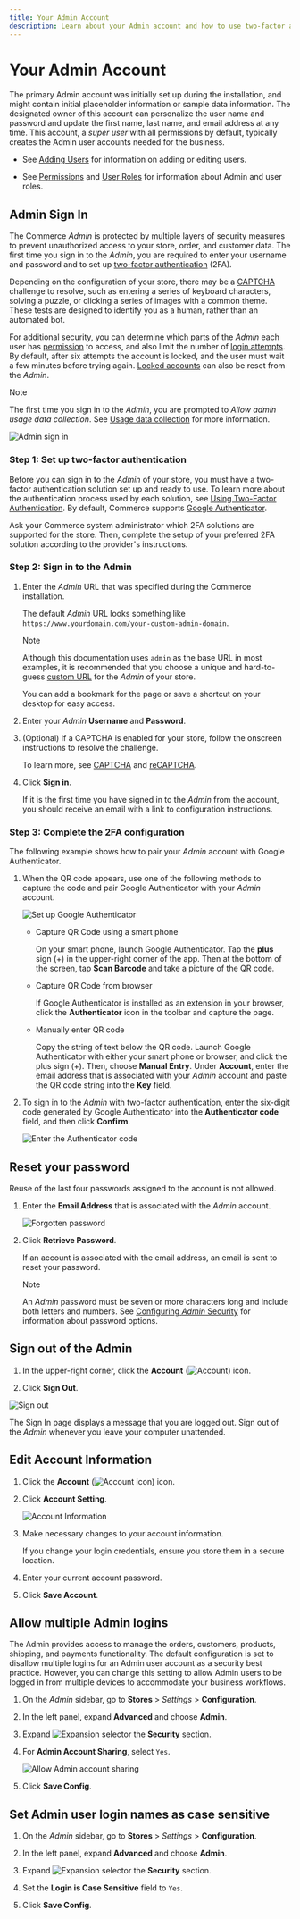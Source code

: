 ```yaml
---
title: Your Admin Account
description: Learn about your Admin account and how to use two-factor authentication to sign in to the Admin.
---
```

# Your Admin Account

The primary Admin account was initially set up during the installation, and might contain initial placeholder information or sample data information. The designated owner of this account can personalize the user name and password and update the first name, last name, and email address at any time. This account, a _super user_ with all permissions by default, typically creates the Admin user accounts needed for the business.

- See [Adding Users](https://docs.magento.com/user-guide/system/permissions-users-all.html) for information on adding or editing users.

- See [Permissions](https://docs.magento.com/user-guide/system/permissions.html) and [User Roles](https://docs.magento.com/user-guide/system/permissions-user-roles.html) for information about Admin and user roles.

## Admin Sign In

The Commerce _Admin_ is protected by multiple layers of security measures to prevent unauthorized access to your store, order, and customer data. The first time you sign in to the _Admin_, you are required to enter your username and password and to set up [two-factor authentication](https://docs.magento.com/user-guide/stores/security-two-factor-authentication.html) (2FA).

Depending on the configuration of your store, there may be a [CAPTCHA](https://docs.magento.com/user-guide/stores/security-google-recaptcha.html) challenge to resolve, such as entering a series of keyboard characters, solving a puzzle, or clicking a series of images with a common theme. These tests are designed to identify you as a human, rather than an automated bot.

For additional security, you can determine which parts of the _Admin_ each user has [permission](https://docs.magento.com/user-guide/system/permissions.html) to access, and also limit the number of [login attempts](https://docs.magento.com/user-guide/configuration/advanced/admin.html). By default, after six attempts the account is locked, and the user must wait a few minutes before trying again. [Locked accounts](https://docs.magento.com/user-guide/system/permissions-locked-users.html) can also be reset from the _Admin_.

>[!NOTE]
>
>The first time you sign in to the _Admin_, you are prompted to _Allow admin usage data collection_. See [Usage data collection](admin.md#usage-data-collection) for more information.

![Admin sign in](./assets/admin-login.png)

### Step 1: Set up two-factor authentication

Before you can sign in to the _Admin_ of your store, you must have a two-factor authentication solution set up and ready to use. To learn more about the authentication process used by each solution, see [Using Two-Factor Authentication](https://docs.magento.com/user-guide/stores/security-two-factor-authentication-use.html). By default, Commerce supports [Google Authenticator][1].

Ask your Commerce system administrator which 2FA solutions are supported for the store. Then, complete the setup of your preferred 2FA solution according to the provider's instructions.

### Step 2: Sign in to the Admin

1. Enter the _Admin_ URL that was specified during the Commerce installation.

   The default _Admin_ URL looks something like `https://www.yourdomain.com/your-custom-admin-domain`.

   >[!NOTE]
   >
   >Although this documentation uses `admin` as the base URL in most examples, it is recommended that you choose a unique and hard-to-guess [custom URL](https://docs.magento.com/user-guide/stores/store-urls-custom-admin.html) for the _Admin_ of your store.

   You can add a bookmark for the page or save a shortcut on your desktop for easy access.

1. Enter your _Admin_ **Username** and **Password**.

1. (Optional) If a CAPTCHA is enabled for your store, follow the onscreen instructions to resolve the challenge.

   To learn more, see [CAPTCHA](https://docs.magento.com/user-guide/stores/security-captcha.html) and [reCAPTCHA](https://docs.magento.com/user-guide/stores/security-google-recaptcha.html).

1. Click **Sign in**.

   If it is the first time you have signed in to the _Admin_ from the account, you should receive an email with a link to configuration instructions.

### Step 3: Complete the 2FA configuration

The following example shows how to pair your _Admin_ account with Google Authenticator.

1. When the QR code appears, use one of the following methods to capture the code and pair Google Authenticator with your _Admin_ account.

   ![Set up Google Authenticator](./assets/admin-login-google-auth-setup.png) <!-- width="350px" -->

   - Capture QR Code using a smart phone

      On your smart phone, launch Google Authenticator. Tap the **plus** sign (+) in the upper-right corner of the app. Then at the bottom of the screen, tap **Scan Barcode** and take a picture of the QR code.

   - Capture QR Code from browser

      If Google Authenticator is installed as an extension in your browser, click the **Authenticator** icon in the toolbar and capture the page.

   - Manually enter QR code

      Copy the string of text below the QR code. Launch Google Authenticator with either your smart phone or browser, and click the plus sign (+). Then, choose **Manual Entry**. Under **Account**, enter the email address that is associated with your _Admin_ account and paste the QR code string into the **Key** field.

1. To sign in to the _Admin_ with two-factor authentication, enter the six-digit code generated by Google Authenticator into the **Authenticator code** field, and then click **Confirm**.

   ![Enter the Authenticator code](./assets/admin-login-2fa-google.png)

## Reset your password

Reuse of the last four passwords assigned to the account is not allowed.

1. Enter the **Email Address** that is associated with the _Admin_ account.

   ![Forgotten password](./assets/admin-sign-in-forgot-password.png)

1. Click **Retrieve Password**.

   If an account is associated with the email address, an email is sent to reset your password.

   >[!NOTE]
   >
   >An _Admin_ password must be seven or more characters long and include both letters and numbers. See [Configuring _Admin_ Security](https://docs.magento.com/user-guide/stores/security-admin.html) for information about password options.

## Sign out of the Admin

1. In the upper-right corner, click the **Account** (![Account](../assets/icon-admin-user.png)) icon.

1. Click **Sign Out**.

![Sign out](./assets/admin-sign-out.png)<!-- zoom -->

The Sign In page displays a message that you are logged out. Sign out of the _Admin_ whenever you leave your computer unattended.

## Edit Account Information

1. Click the **Account** (![Account icon](../assets/icon-admin-user.png)) icon.

1. Click **Account Setting**.

   ![Account Information](./assets/admin-account-information.png)<!-- zoom -->

1. Make necessary changes to your account information.

   If you change your login credentials, ensure you store them in a secure location.

1. Enter your current account password.

1. Click **Save Account**.

## Allow multiple Admin logins

The Admin provides access to manage the orders, customers, products, shipping, and payments functionality. The default configuration is set to disallow multiple logins for an Admin user account as a security best practice. However, you can change this setting to allow Admin users to be logged in from multiple devices to accommodate your business workflows.

1. On the _Admin_ sidebar, go to **Stores** > _Settings_ > **Configuration**.

1. In the left panel, expand **Advanced** and choose **Admin**.

1. Expand ![Expansion selector](../assets/icon-display-expand.png) the **Security** section.

1. For **Admin Account Sharing**, select `Yes`.

   ![Allow Admin account sharing](./assets/multiple-admin-login.png)<!-- zoom -->

1. Click **Save Config**.

## Set Admin user login names as case sensitive

1. On the _Admin_ sidebar, go to **Stores** > _Settings_ > **Configuration**.

1. In the left panel, expand **Advanced** and choose **Admin**.

1. Expand ![Expansion selector](../assets/icon-display-expand.png) the **Security** section.

1. Set the **Login is Case Sensitive** field to `Yes`.

1. Click **Save Config**.

[1]: https://play.google.com/store/apps/details?id=com.google.android.apps.authenticator2&hl=en_US